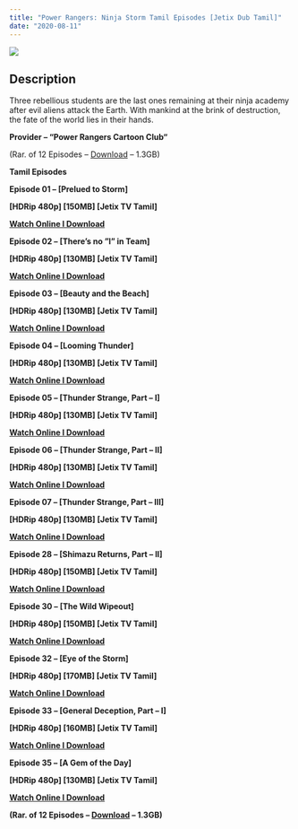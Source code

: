 ```yaml
---
title: "Power Rangers: Ninja Storm Tamil Episodes [Jetix Dub Tamil]"
date: "2020-08-11"
---
```


[![](https://1.bp.blogspot.com/-mPsySJjMMjE/XzIyF6aWwFI/AAAAAAAABFY/G9caBrpU7nYr6hNi4QvFSWe3m9Wmjf4FwCLcBGAsYHQ/d/33bc708f083670c0c86678ec4858da8a.jpg)](https://1.bp.blogspot.com/-mPsySJjMMjE/XzIyF6aWwFI/AAAAAAAABFY/G9caBrpU7nYr6hNi4QvFSWe3m9Wmjf4FwCLcBGAsYHQ/s1024/33bc708f083670c0c86678ec4858da8a.jpg)

## Description

Three rebellious students are the last ones remaining at their ninja academy after evil aliens attack the Earth. With mankind at the brink of destruction, the fate of the world lies in their hands.

**Provider – “Power Rangers Cartoon Club“**

(Rar. of 12 Episodes – [Download](http://gestyy.com/ewHZ9w) – 1.3GB)

**Tamil Episodes**

**Episode 01 – \[Prelued to Storm\]**

**\[HDRip 480p\] \[150MB\] \[Jetix TV Tamil\]**

**[Watch Online I Download](https://drive.google.com/file/d/1BuDu3c1KqaNnzX1djF0WRKy7NQDSSJxz/view?usp=sharing)**

**Episode 02 – \[There’s no ”I” in Team\]**

**\[HDRip 480p\] \[130MB\] \[Jetix TV Tamil\]**

**[Watch Online I Download](https://drive.google.com/file/d/157cqjh3WBm2pYHDBfyzx_njRUXoxzSKR/view?usp=sharing)**

**Episode 03 – \[Beauty and the Beach\]**

**\[HDRip 480p\] \[130MB\] \[Jetix TV Tamil\]**

**[Watch Online I Download](https://drive.google.com/file/d/1Khn9Rgg8Z0LGdXLu31lmOExHKIeGvW_S/view?usp=sharing)**

**Episode 04 – \[Looming Thunder\]**

**\[HDRip 480p\] \[130MB\] \[Jetix TV Tamil\]**

**[Watch Online I Download](https://drive.google.com/file/d/1Lh8yCyI78mfAdDhGZ-sqn1_6PXPgRgqQ/view?usp=sharing)**

**Episode 05 – \[Thunder Strange, Part – I\]**

**\[HDRip 480p\] \[130MB\] \[Jetix TV Tamil\]**

**[Watch Online I Download](https://drive.google.com/file/d/1B5d0u4nNvSpJd4xf4UPRnkTY04UaLJKQ/view?usp=sharing)**

**Episode 06 – \[Thunder Strange, Part – II\]**

**\[HDRip 480p\] \[130MB\] \[Jetix TV Tamil\]**

**[Watch Online I Download](https://drive.google.com/file/d/1RPu7vnj9u4gXDvqoMv41VCX4GFvNFi8u/view?usp=sharing)**

**Episode 07 – \[Thunder Strange, Part – III\]**

**\[HDRip 480p\] \[130MB\] \[Jetix TV Tamil\]**

**[Watch Online I Download](https://drive.google.com/file/d/1Fzm1Q3j87fjmQpM392jKu2-5jVsXJd97/view?usp=sharing)**

**Episode 28 – \[Shimazu Returns, Part – II\]**

**\[HDRip 480p\] \[150MB\] \[Jetix TV Tamil\]**

**[Watch Online I Download](https://drive.google.com/file/d/1VaVC2w2GNf4s4RFUrlJQ_xVY55u3fdI3/view?usp=sharing)**

**Episode 30 – \[The Wild Wipeout\]**

**\[HDRip 480p\] \[150MB\] \[Jetix TV Tamil\]**

**[Watch Online I Download](https://drive.google.com/file/d/1GjG8kVRJKb9IfHfkF2Pbo71dTdqFhrA3/view?usp=sharing)**

**Episode 32 – \[Eye of the Storm\]**

**\[HDRip 480p\] \[170MB\] \[Jetix TV Tamil\]**

**[Watch Online I Download](https://drive.google.com/file/d/1dk4UR4t8c-NlJisdqzUYFlUSXPuFwEYD/view?usp=sharing)**

**Episode 33 – \[General Deception, Part – I\]**

**\[HDRip 480p\] \[160MB\] \[Jetix TV Tamil\]**

**[Watch Online I Download](https://drive.google.com/file/d/127ZxQDSBGj02bW8Xs5skKQx5aKP3hZRP/view?usp=sharing)**

**Episode 35 – \[A Gem of the Day\]**

**\[HDRip 480p\] \[130MB\] \[Jetix TV Tamil\]**

**[Watch Online I Download](https://drive.google.com/file/d/1x4EzlXrwtSP4CH0dxspMBlh8ltBHBgpP/view?usp=sharing)**

**(Rar. of 12 Episodes – [Download](http://gestyy.com/ewHZ9w) – 1.3GB)**
